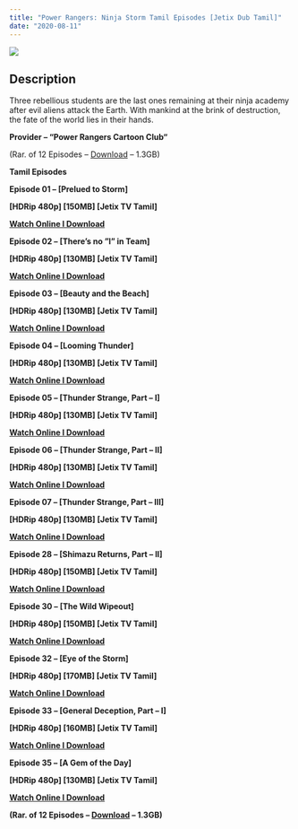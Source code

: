 ```yaml
---
title: "Power Rangers: Ninja Storm Tamil Episodes [Jetix Dub Tamil]"
date: "2020-08-11"
---
```


[![](https://1.bp.blogspot.com/-mPsySJjMMjE/XzIyF6aWwFI/AAAAAAAABFY/G9caBrpU7nYr6hNi4QvFSWe3m9Wmjf4FwCLcBGAsYHQ/d/33bc708f083670c0c86678ec4858da8a.jpg)](https://1.bp.blogspot.com/-mPsySJjMMjE/XzIyF6aWwFI/AAAAAAAABFY/G9caBrpU7nYr6hNi4QvFSWe3m9Wmjf4FwCLcBGAsYHQ/s1024/33bc708f083670c0c86678ec4858da8a.jpg)

## Description

Three rebellious students are the last ones remaining at their ninja academy after evil aliens attack the Earth. With mankind at the brink of destruction, the fate of the world lies in their hands.

**Provider – “Power Rangers Cartoon Club“**

(Rar. of 12 Episodes – [Download](http://gestyy.com/ewHZ9w) – 1.3GB)

**Tamil Episodes**

**Episode 01 – \[Prelued to Storm\]**

**\[HDRip 480p\] \[150MB\] \[Jetix TV Tamil\]**

**[Watch Online I Download](https://drive.google.com/file/d/1BuDu3c1KqaNnzX1djF0WRKy7NQDSSJxz/view?usp=sharing)**

**Episode 02 – \[There’s no ”I” in Team\]**

**\[HDRip 480p\] \[130MB\] \[Jetix TV Tamil\]**

**[Watch Online I Download](https://drive.google.com/file/d/157cqjh3WBm2pYHDBfyzx_njRUXoxzSKR/view?usp=sharing)**

**Episode 03 – \[Beauty and the Beach\]**

**\[HDRip 480p\] \[130MB\] \[Jetix TV Tamil\]**

**[Watch Online I Download](https://drive.google.com/file/d/1Khn9Rgg8Z0LGdXLu31lmOExHKIeGvW_S/view?usp=sharing)**

**Episode 04 – \[Looming Thunder\]**

**\[HDRip 480p\] \[130MB\] \[Jetix TV Tamil\]**

**[Watch Online I Download](https://drive.google.com/file/d/1Lh8yCyI78mfAdDhGZ-sqn1_6PXPgRgqQ/view?usp=sharing)**

**Episode 05 – \[Thunder Strange, Part – I\]**

**\[HDRip 480p\] \[130MB\] \[Jetix TV Tamil\]**

**[Watch Online I Download](https://drive.google.com/file/d/1B5d0u4nNvSpJd4xf4UPRnkTY04UaLJKQ/view?usp=sharing)**

**Episode 06 – \[Thunder Strange, Part – II\]**

**\[HDRip 480p\] \[130MB\] \[Jetix TV Tamil\]**

**[Watch Online I Download](https://drive.google.com/file/d/1RPu7vnj9u4gXDvqoMv41VCX4GFvNFi8u/view?usp=sharing)**

**Episode 07 – \[Thunder Strange, Part – III\]**

**\[HDRip 480p\] \[130MB\] \[Jetix TV Tamil\]**

**[Watch Online I Download](https://drive.google.com/file/d/1Fzm1Q3j87fjmQpM392jKu2-5jVsXJd97/view?usp=sharing)**

**Episode 28 – \[Shimazu Returns, Part – II\]**

**\[HDRip 480p\] \[150MB\] \[Jetix TV Tamil\]**

**[Watch Online I Download](https://drive.google.com/file/d/1VaVC2w2GNf4s4RFUrlJQ_xVY55u3fdI3/view?usp=sharing)**

**Episode 30 – \[The Wild Wipeout\]**

**\[HDRip 480p\] \[150MB\] \[Jetix TV Tamil\]**

**[Watch Online I Download](https://drive.google.com/file/d/1GjG8kVRJKb9IfHfkF2Pbo71dTdqFhrA3/view?usp=sharing)**

**Episode 32 – \[Eye of the Storm\]**

**\[HDRip 480p\] \[170MB\] \[Jetix TV Tamil\]**

**[Watch Online I Download](https://drive.google.com/file/d/1dk4UR4t8c-NlJisdqzUYFlUSXPuFwEYD/view?usp=sharing)**

**Episode 33 – \[General Deception, Part – I\]**

**\[HDRip 480p\] \[160MB\] \[Jetix TV Tamil\]**

**[Watch Online I Download](https://drive.google.com/file/d/127ZxQDSBGj02bW8Xs5skKQx5aKP3hZRP/view?usp=sharing)**

**Episode 35 – \[A Gem of the Day\]**

**\[HDRip 480p\] \[130MB\] \[Jetix TV Tamil\]**

**[Watch Online I Download](https://drive.google.com/file/d/1x4EzlXrwtSP4CH0dxspMBlh8ltBHBgpP/view?usp=sharing)**

**(Rar. of 12 Episodes – [Download](http://gestyy.com/ewHZ9w) – 1.3GB)**
